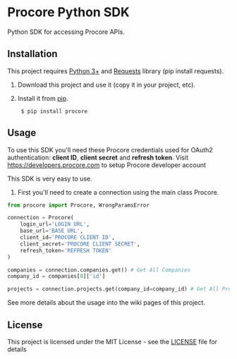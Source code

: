 # Procore Python SDK

Python SDK for accessing Procore APIs.

## Installation

This project requires [Python 3+](https://www.python.org/downloads/) and [Requests](https://pypi.org/project/requests/) library (pip install requests).

1. Download this project and use it (copy it in your project, etc).
2. Install it from [pip](https://pypi.org).
        
        $ pip install procore

## Usage

To use this SDK you'll need these Procore credentials used for OAuth2 authentication: **client ID**, **client secret** and **refresh token**. Visit https://developers.procore.com to setup Procore developer account

This SDK is very easy to use.
1. First you'll need to create a connection using the main class Procore.
```python
from procore import Procore, WrongParamsError

connection = Procore(
    login_url='LOGIN URL',
    base_url='BASE URL',
    client_id='PROCORE CLIENT ID',
    client_secret='PROCORE CLIENT SECRET',
    refresh_token='REFRESH TOKEN'
)

companies = connection.companies.get() # Get All Companies
company_id = companies[0]['id']

projects = connection.projects.get(company_id=company_id) # Get All Projects
```


See more details about the usage into the wiki pages of this project.

## License

This project is licensed under the MIT License - see the [LICENSE](LICENSE) file for details